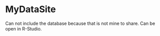 # MyDataSite

Can not include the database because that is not mine to share. Can be open in R-Studio.
